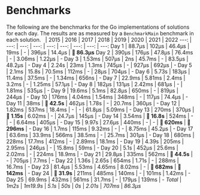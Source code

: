 # Benchmarks
The following are the benchmarks for the Go implementations of solutions for each day. The results are as measured by a `BenchmarkMain` benchmark in each solution.
 &nbsp;  | 2015 | 2016 | 2017 | 2018 | 2019 | 2020 | 2021 | 2022
 ---:  | ---:  | ---:  | ---:  | ---:  | ---:  | ---:  | ---:  | ---: 
Day 1 | 88.7µs | 102µs | 46.4µs | 19ms | - | 396µs | 14.4µs | **🔴 86.3µs**
Day 2 | 390µs | 176µs | 47.8µs | 76.4ms | - | 3.06ms | 1.22µs | -
Day 3 | 1.53ms | 507µs | 2ns | 45.7ms | - | 83.5µs | 48.2µs | -
Day 4 | 2.24s | 23ms | 1.3ms | 745µs | - | 927µs | 692µs | -
Day 5 | 2.1ms | 15.8s | 70.5ms | 112ms | - | 28µs | 704µs | -
Day 6 | 5.73s | 183µs | 11.4ms | 37.5ms | - | 1.34ms | 656ns | -
Day 7 | 22.9ms | 5.81ms | 2.4ms | 3.2ms | - | 1.25ms | 57.1µs | -
Day 8 | 182µs | 131µs | 2.42ms | 681µs | - | 1.81ms | 535µs | -
Day 9 | 19.6ms | 5.1ms | 82.8µs | 650ms | - | 819µs | 244µs | -
Day 10 | 176ms | 4.04ms | 1.54ms | 348ms | - | 117µs | 74.4µs | -
Day 11 | 38ms | **🔴 42.5s** | 462µs | 1.78s | - | 20.7ms | 360µs | -
Day 12 | 1.82ms | 537ms | 18.4ms | - | - | 61.8µs | 5.09ms | -
Day 13 | 270ms | 370µs | **🔴 1.15s** | 6.02ms | - | 24.7µs | 145µs | -
Day 14 | 3.54ms | **🔴 16.8s** | 524ms | - | - | 6.64ms | 405µs | -
Day 15 | 9.97s | 27.6µs | 440ms | - | - | **🔴 620ms** | **🔴 296ms** | -
Day 16 | 1.7ms | 115ms | 9.32ms | - | - | 8.75ms | 45.2µs | -
Day 17 | 63.6ms | 33.9ms | 566ms | 38.5ms | - | 25.7ms | 301µs | -
Day 18 | 680ms | 228ms | 17.7ms | 412ms | - | 2.89ms | 18.1ms | -
Day 19 | 4.39s | 205ms | 2.95ms | 246µs | - | 15.8ms | 59ms | -
Day 20 | 5.1s | 452µs | 25.6ms | 2.02ms | - | 224ms | 18.9ms | -
Day 21 | 29.8µs | 335ms | 562ms | **🔴 44.5s** | - | 705µs | 7.7ms | -
Day 22 | 1.36s | 2.65s | 654ms | 1.71s | - | 288ms | 16.7ms | -
Day 23 | 81.4µs | 5.53ms | 4.65ms | 8.02ms | - | **🔴 682ms** | **🔴 142ms** | -
Day 24 | **🔴 31.9s** | 211ms | 485ms | 140ms | - | 101ms | 1.42ms | -
Day 25 | 69.9ms | 432ms | 561ms | 31.7ms | - | 179µs | 139ms | -
*Total* | *1m2s* | *1m19.9s* | *5.1s* | *50s* | *0s* | *2.01s* | *707ms* | *86.3µs*
